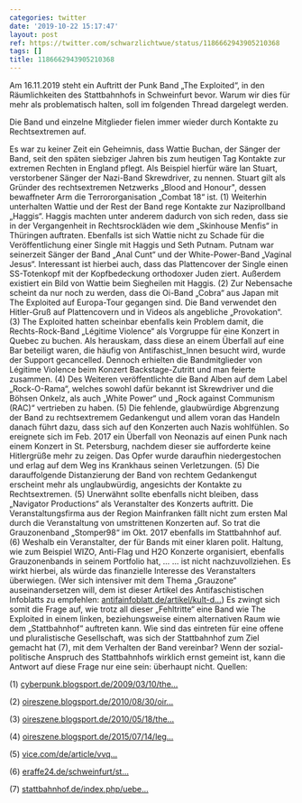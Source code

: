 ```yaml
---
categories: twitter
date: '2019-10-22 15:17:47'
layout: post
ref: https://twitter.com/schwarzlichtwue/status/1186662943905210368
tags: []
title: 1186662943905210368
---
```

Am 16.11.2019 steht ein Auftritt der Punk Band „The Exploited“, in den Räumlichkeiten des Stattbahnhofs in Schweinfurt bevor. Warum wir dies für mehr als problematisch halten, soll im folgenden Thread dargelegt werden.

 
Die Band und einzelne Mitglieder fielen immer wieder durch Kontakte zu Rechtsextremen auf.



Es war zu keiner Zeit ein Geheimnis, dass Wattie Buchan, der Sänger der Band, seit den späten siebziger Jahren bis zum heutigen Tag Kontakte zur extremen Rechten in England pflegt. 
Als Beispiel hierfür wäre Ian Stuart, verstorbener Sänger der Nazi-Band Skrewdriver, zu nennen. Stuart gilt als Gründer des rechtsextremen Netzwerks „Blood and Honour", dessen bewaffneter Arm die Terrororganisation „Combat 18“ ist. (1) 
Weiterhin unterhalten Wattie und der Rest der Band rege Kontakte zur Naziprollband „Haggis“. Haggis machten unter anderem dadurch von sich reden, dass sie in der Vergangenheit in Rechtsrockläden wie dem „Skinhouse Menfis“ in Thüringen auftraten. 
Ebenfalls ist sich Wattie nicht zu Schade für die Veröffentlichung einer Single mit Haggis und Seth Putnam. Putnam war seinerzeit Sänger der Band „Anal Cunt“ und der White-Power-Band „Vaginal Jesus“. 
Interessant ist hierbei auch, dass das Plattencover der Single einen SS-Totenkopf mit der Kopfbedeckung orthodoxer Juden ziert. Außerdem existiert ein Bild von Wattie beim Siegheilen mit Haggis. (2) 
Zur Nebensache scheint da nur noch zu werden, dass die Oi-Band „Cobra“ aus Japan mit The Exploited auf Europa-Tour gegangen sind. Die Band verwendet den Hitler-Gruß auf Plattencovern und in Videos als angebliche „Provokation“. (3) 
The Exploited hatten scheinbar ebenfalls kein Problem damit, die Rechts-Rock-Band „Légitime Violence“ als Vorgruppe für eine Konzert in Quebec zu buchen. 
Als herauskam, dass diese an einem Überfall auf eine Bar beteiligt waren, die häufig von Antifaschist_Innen besucht wird, wurde der Support gecancelled. Dennoch erhielten die Bandmitglieder von Légitime Violence beim Konzert Backstage-Zutritt und man feierte zusammen. (4) 
Des Weiteren veröffentlichte die Band Alben auf dem Label „Rock-O-Rama“, welches sowohl dafür bekannt ist Skrewdriver und die Böhsen Onkelz, als auch „White Power“ und „Rock against Communism (RAC)“ vertrieben zu haben. (5) 
Die fehlende, glaubwürdige Abgrenzung der Band zu rechtsextremem Gedankengut und allem voran das Handeln danach führt dazu, dass sich auf den Konzerten auch Nazis wohlfühlen. 
So ereignete sich im Feb. 2017 ein Überfall von Neonazis auf einen Punk nach einem Konzert in St. Petersburg, nachdem dieser sie aufforderte keine Hitlergrüße mehr zu zeigen. Das Opfer wurde daraufhin niedergestochen und erlag auf dem Weg ins Krankhaus seinen Verletzungen. (5) 
Die darauffolgende Distanzierung der Band von rechtem Gedankengut erscheint mehr als unglaubwürdig, angesichts der Kontakte zu Rechtsextremen. (5) 
Unerwähnt sollte ebenfalls nicht bleiben, dass „Navigator Productions“ als Veranstalter des Konzerts auftritt. Die Veranstaltungsfirma aus der Region Mainfranken fällt nicht zum ersten Mal durch die Veranstaltung von umstrittenen Konzerten auf. 
So trat die Grauzonenband „Stomper98“ im Okt. 2017 ebenfalls im Stattbahnhof auf. (6) Weshalb ein Veranstalter, der für Bands mit einer klaren polit. Haltung, wie zum Beispiel WIZO, Anti-Flag und H2O Konzerte organisiert, ebenfalls Grauzonenbands in seinem Portfolio hat, … 
… ist nicht nachzuvollziehen. Es wirkt hierbei, als würde das finanzielle Interesse des Veranstalters überwiegen. (Wer sich intensiver mit dem Thema „Grauzone“ auseinandersetzen will, dem ist dieser Artikel des Antifaschistischen Infoblatts zu empfehlen: [antifainfoblatt.de/artikel/kult-d…](https://www.antifainfoblatt.de/artikel/kult-der-beliebigkeit-teil-1)) 
Es zwingt sich somit die Frage auf, wie trotz all dieser „Fehltritte“ eine Band wie The Exploited in einem linken, beziehungsweise einem alternativen Raum wie dem „Stattbahnhof“ auftreten kann. 
Wie sind das eintreten für eine offene und pluralistische Gesellschaft, was sich der Stattbahnhof zum Ziel gemacht hat (7), mit dem Verhalten der Band vereinbar? 
Wenn der sozial-politische Anspruch des Stattbahnhofs wirklich ernst gemeint ist, kann die Antwort auf diese Frage nur eine sein: überhaupt nicht. 
Quellen:

(1) [cyberpunk.blogsport.de/2009/03/10/the…](http://cyberpunk.blogsport.de/2009/03/10/the-exploited-zsk-joshi-und-ein-brisantes-foto/)

(2) [oireszene.blogsport.de/2010/08/30/oir…](http://oireszene.blogsport.de/2010/08/30/oire-szene-vs-contra-records-und-bandworm-records/)

(3) [oireszene.blogsport.de/2010/05/18/the…](http://oireszene.blogsport.de/2010/05/18/the-exploited-meets-cobra/)

(4) [oireszene.blogsport.de/2015/07/14/leg…](http://oireszene.blogsport.de/2015/07/14/legitime-violence-aus-quebec/)

(5) [vice.com/de/article/vvq…](https://www.vice.com/de/article/vvqgw8/nach-einem-exploited-konzert-wurde-ein-fan-von-neonazis-erstochen)

(6) [eraffe24.de/schweinfurt/st…](https://www.eraffe24.de/schweinfurt/stattbahnhof-schweinfurt/veranstaltungen/stomper98/7241/243955/)

(7) [stattbahnhof.de/index.php/uebe…](https://www.stattbahnhof.de/index.php/ueber-uns/der-traegerverein)

 